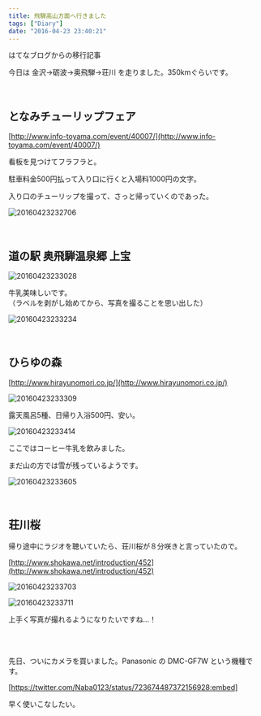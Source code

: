 ```yaml
---
title: 飛騨高山方面へ行きました
tags: ["Diary"]
date: "2016-04-23 23:40:21"
---
```


<div class="alert info">
はてなブログからの移行記事
</div>

今日は 金沢→砺波→奥飛騨→荘川 を走りました。350kmぐらいです。

<br>


## となみチューリップフェア

[http://www.info-toyama.com/event/40007/](http://www.info-toyama.com/event/40007/)

看板を見つけてフラフラと。

駐車料金500円払って入り口に行くと入場料1000円の文字。

入り口のチューリップを撮って、さっと帰っていくのであった。

![20160423232706](20160423232706.png)

<br>

## 道の駅 奥飛騨温泉郷 上宝

![20160423233028](20160423233028.png)

牛乳美味しいです。  
（ラベルを剥がし始めてから、写真を撮ることを思い出した）

![20160423233234](20160423233234.png)

<br>

## ひらゆの森

[http://www.hirayunomori.co.jp/](http://www.hirayunomori.co.jp/)

![20160423233309](20160423233309.png)

露天風呂5種、日帰り入浴500円、安い。

![20160423233414](20160423233414.png)

ここではコーヒー牛乳を飲みました。

まだ山の方では雪が残っているようです。

![20160423233605](20160423233605.png)

<br>

## 荘川桜

帰り途中にラジオを聴いていたら、荘川桜が８分咲きと言っていたので。

[http://www.shokawa.net/introduction/452](http://www.shokawa.net/introduction/452)

![20160423233703](20160423233703.png)

![20160423233711](20160423233711.png)

上手く写真が撮れるようになりたいですね…！

<br>

<br>

先日、ついにカメラを買いました。Panasonic の DMC-GF7W という機種です。

[https://twitter.com/Naba0123/status/723674487372156928:embed]

早く使いこなしたい。

<br>
